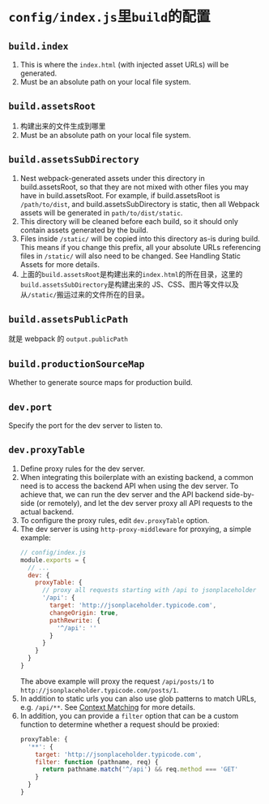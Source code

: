 # `config/index.js`里`build`的配置


## `build.index`
1. This is where the `index.html` (with injected asset URLs) will be generated.
2. Must be an absolute path on your local file system.


## `build.assetsRoot`
1. 构建出来的文件生成到哪里
2. Must be an absolute path on your local file system.

## `build.assetsSubDirectory`
1. Nest webpack-generated assets under this directory in build.assetsRoot, so that they are not mixed with other files you may have in build.assetsRoot. For example, if build.assetsRoot is `/path/to/dist`, and build.assetsSubDirectory is static, then all Webpack assets will be generated in `path/to/dist/static`.
2. This directory will be cleaned before each build, so it should only contain assets generated by the build.
3. Files inside `/static/` will be copied into this directory as-is during build. This means if you change this prefix, all your absolute URLs referencing files in `/static/` will also need to be changed. See Handling Static Assets for more details.
4. 上面的`build.assetsRoot`是构建出来的`index.html`的所在目录，这里的`build.assetsSubDirectory`是构建出来的 JS、CSS、图片等文件以及从`/static/`搬运过来的文件所在的目录。

## `build.assetsPublicPath`
就是 webpack 的 `output.publicPath`

## `build.productionSourceMap`
Whether to generate source maps for production build.

## `dev.port`
Specify the port for the dev server to listen to.

## `dev.proxyTable`
1. Define proxy rules for the dev server.
2. When integrating this boilerplate with an existing backend, a common need is to access the backend API when using the dev server. To achieve that, we can run the dev server and the API backend side-by-side (or remotely), and let the dev server proxy all API requests to the actual backend.
3. To configure the proxy rules, edit `dev.proxyTable` option.
4. The dev server is using `http-proxy-middleware` for proxying, a simple example:
    ```js
    // config/index.js
    module.exports = {
      // ...
      dev: {
        proxyTable: {
          // proxy all requests starting with /api to jsonplaceholder
          '/api': {
            target: 'http://jsonplaceholder.typicode.com',
            changeOrigin: true,
            pathRewrite: {
              '^/api': ''
            }
          }
        }
      }
    }
    ```
    The above example will proxy the request `/api/posts/1` to `http://jsonplaceholder.typicode.com/posts/1`.
5. In addition to static urls you can also use glob patterns to match URLs, e.g. `/api/**`. See [Context Matching](https://github.com/chimurai/http-proxy-middleware#context-matching) for more details.
6. In addition, you can provide a `filter` option that can be a custom function to determine whether a request should be proxied:
    ```js
    proxyTable: {
      '**': {
        target: 'http://jsonplaceholder.typicode.com',
        filter: function (pathname, req) {
          return pathname.match('^/api') && req.method === 'GET'
        }
      }
    }
    ```
